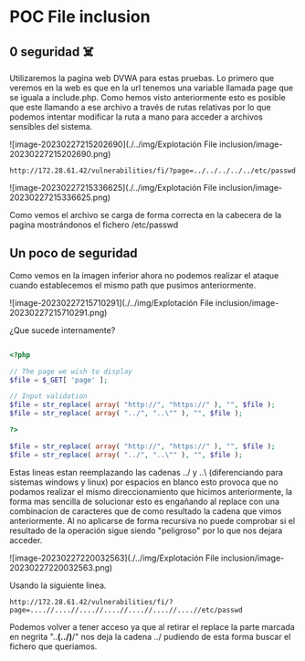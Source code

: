 # POC File inclusion

## 0 seguridad ☠️

Utilizaremos la pagina web DVWA para estas pruebas. Lo primero que veremos en la web es que en la url tenemos una variable llamada page que se iguala a include.php. Como hemos visto anteriormente esto es posible que este llamando a ese archivo a través de rutas relativas por lo que podemos intentar modificar la ruta a mano para acceder a archivos sensibles del sistema.

![image-20230227215202690](./../img/Explotación File inclusion/image-20230227215202690.png)

```
http://172.28.61.42/vulnerabilities/fi/?page=../../../../../etc/passwd
```

![image-20230227215336625](./../img/Explotación File inclusion/image-20230227215336625.png)

Como vemos el archivo se carga de forma correcta en la cabecera de la pagina mostrándonos el fichero /etc/passwd 

## Un poco de seguridad

Como vemos en la imagen inferior ahora no podemos realizar el ataque cuando establecemos el mismo path que pusimos anteriormente.

![image-20230227215710291](./../img/Explotación File inclusion/image-20230227215710291.png)

¿Que sucede internamente?

```php

<?php

// The page we wish to display
$file = $_GET[ 'page' ];

// Input validation
$file = str_replace( array( "http://", "https://" ), "", $file );
$file = str_replace( array( "../", "..\"" ), "", $file );

?>
```

```php
$file = str_replace( array( "http://", "https://" ), "", $file );
$file = str_replace( array( "../", "..\"" ), "", $file );
```

Estas lineas estan reemplazando las cadenas ../ y ..\ (diferenciando para sistemas windows y linux) por espacios en blanco esto provoca que no podamos realizar el mismo direccionamiento que hicimos anteriormente, la forma mas sencilla de solucionar esto es engañando al replace con una combinacion de caracteres que de como resultado la cadena que vimos anteriormente. Al no aplicarse de forma recursiva no puede comprobar si el resultado de la operación sigue siendo "peligroso" por lo que nos dejara acceder.

![image-20230227220032563](./../img/Explotación File inclusion/image-20230227220032563.png)

Usando la siguiente linea.

```
http://172.28.61.42/vulnerabilities/fi/?page=....//....//....//....//....//....//....//etc/passwd
```

Podemos volver a tener acceso ya que al retirar el replace la parte marcada en negrita "..**(../)**/" nos deja la cadena ../ pudiendo de esta forma buscar el fichero que queriamos.
